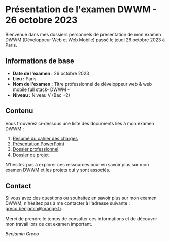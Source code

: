 # Présentation de l'examen DWWM - 26 octobre 2023

Bienvenue dans mes dossiers personnels de présentation de mon examen DWWM (Développeur Web et Web Mobile) passé le jeudi 26 octobre 2023 à Paris.

## Informations de base

- **Date de l'examen :** 26 octobre 2023
- **Lieu :** Paris
- **Nom de l'examen :** Titre professionnel de développeur web & web mobile full stack- DWWM -
- **Niveau :** Niveau V (Bac +2)

## Contenu

Vous trouverez ci-dessous une liste des documents liés à mon examen DWWM :

1. [Résumé du cahier des charges](resume_cahier_des_charges.pdf)
2. [Présentation PowerPoint](Présentation1.pptx)
3. [Dossier professionnel](dossier_professionnel.pdf)
4. [Dossier de projet](dossier_de_projet.pdf)

N'hésitez pas à explorer ces ressources pour en savoir plus sur mon examen DWWM et les projets qui y sont associés.

## Contact

Si vous avez des questions ou souhaitez en savoir plus sur mon examen DWWM, n'hésitez pas à me contacter à l'adresse suivante : [greco.benjamin@orange.fr](mailto:greco.benjamin@orange.fr).

Merci de prendre le temps de consulter ces informations et de découvrir mon travail lors de cet examen important.

*Benjamin Greco*

